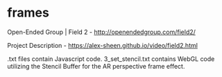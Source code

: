 # frames

Open-Ended Group | Field 2 - http://openendedgroup.com/field2/

Project Description - https://alex-sheen.github.io/video/field2.html

.txt files contain Javascript code. 3_set_stencil.txt contains WebGL code utilizing the Stencil Buffer for the AR perspective frame effect.
